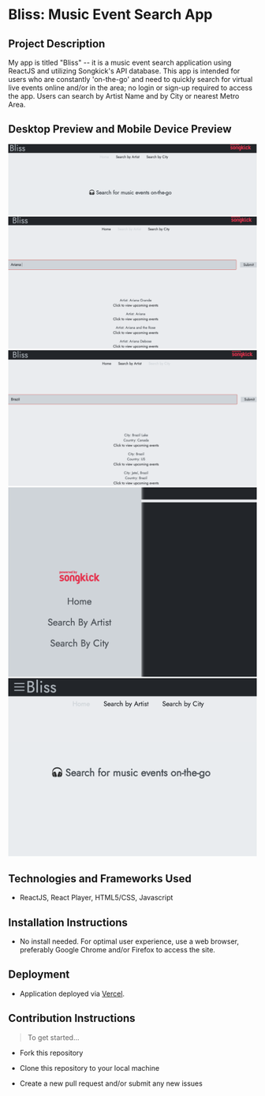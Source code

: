 # Bliss: Music Event Search App

## Project Description

My app is titled "Bliss" -- it is a music event search application using ReactJS and utilizing Songkick's API database. This app is intended for users who are constantly 'on-the-go' and need to quickly search for virtual live events online and/or in the area; no login or sign-up required to access the app. Users can search by Artist Name and by City or nearest Metro Area.


## Desktop Preview and Mobile Device Preview
![Desktop, Homepage](READMEimages/desktophome.png "Desktop Home")
![Artist Search Page](READMEimages/ArtistSearchPreview.png "Desktop Artist Search")
![City Search Page](READMEimages/CitySearchPreview2.png "Desktop City Search")
![Mobile Hamburger Menu 1](READMEimages/mobilehome.png "Mobile Hamburger Menu 1")
![Mobile Hamburger Menu 2](READMEimages/mobilehome2.png "Mobile Hamburger Menu 2")

## Technologies and Frameworks Used
- ReactJS, React Player, HTML5/CSS, Javascript

## Installation Instructions
- No install needed. For optimal user experience, use a web browser, preferably Google Chrome and/or Firefox to access the site.

## Deployment
- Application deployed via [Vercel](https://bliss-nine.vercel.app/).

## Contribution Instructions
> To get started...

- Fork this repository

- Clone this repository to your local machine 

- Create a new pull request and/or submit any new issues 
